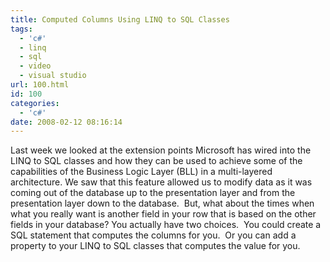 ```yaml
---
title: Computed Columns Using LINQ to SQL Classes
tags:
  - 'c#'
  - linq
  - sql
  - video
  - visual studio
url: 100.html
id: 100
categories:
  - 'c#'
date: 2008-02-12 08:16:14
---
```


Last week we looked at the extension points Microsoft has wired into the LINQ to SQL classes and how they can be used to achieve some of the capabilities of the Business Logic Layer (BLL) in a multi-layered architecture. We saw that this feature allowed us to modify data as it was coming out of the database up to the presentation layer and from the presentation layer down to the database.  But, what about the times when what you really want is another field in your row that is based on the other fields in your database? You actually have two choices.  You could create a SQL statement that computes the columns for you.  Or you can add a property to your LINQ to SQL classes that computes the value for you.